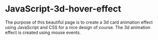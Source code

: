 # JavaScript-3d-hover-effect
The purpose of this beautiful page is to create a 3d card animation effect using JavaScript and CSS for a nice design of course. The 3d animation effect is created using mouse events.
